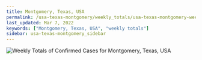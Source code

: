 ```yaml
---
title: Montgomery, Texas, USA
permalink: /usa-texas-montgomery/weekly_totals/usa-texas-montgomery-weekly_totals.html
last_updated: Mar 7, 2022
keywords: ["Montgomery, Texas, USA", "weekly totals"]
sidebar: usa-texas-montgomery_sidebar
---
```


![Weekly Totals of Confirmed Cases for Montgomery, Texas, USA](/covid_tracker/images/graphs/usa-texas-montgomery-weekly_totals_graph.png)
